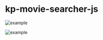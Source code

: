 # kp-movie-searcher-js

<!-- ![example](https://i.imgur.com/PAWJogu.png) -->

![example](https://i.imgur.com/zx2ZQbV.png)

![example](https://i.imgur.com/iipnmaf.png)
